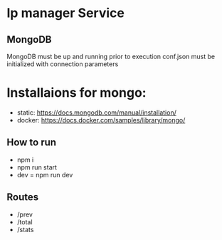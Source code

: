 # Ip manager Service

## MongoDB
 MongoDB must be up and running prior to execution 
 conf.json must be initialized with connection parameters

# Installaions for mongo:
- static: https://docs.mongodb.com/manual/installation/
- docker: https://docs.docker.com/samples/library/mongo/

## How to run
- npm i
- npm run start 
- dev = npm run dev

## Routes
- /prev
- /total
- /stats